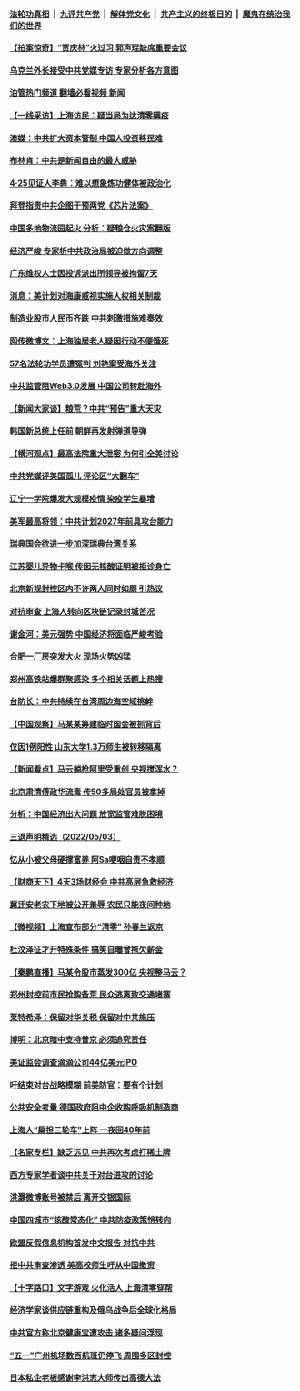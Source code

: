 ####  [法轮功真相](../../../../basic/blob/master/README.md?t=05050431) &nbsp;|&nbsp; [九评共产党](../../../../9ping.md/blob/master/README.md?t=05050431) &nbsp;|&nbsp; [解体党文化](../../../../jtdwh.md/blob/master/README.md?t=05050431)  &nbsp;|&nbsp; [共产主义的终极目的](../../../../gczydzjmd.md/blob/master/README.md?t=05050431) &nbsp;|&nbsp; [魔鬼在统治我们的世界](../../../../mgztzwmdsj.md/blob/master/README.md?t=05050431) 

#### [【拍案惊奇】“贾庆林”火过习 郭声琨缺席重要会议](../pages/nsc413/n13727103.md?t=05050431) 

#### [乌克兰外长接受中共党媒专访 专家分析各方意图](../pages/nsc413/n13727156.md?t=05050431) 

#### [油管热门频道 翻墙必看视频 新闻](http://45.76.130.85:81/youtube.html?05050431)

#### [【一线采访】上海访民：疑当局为达清零瞒疫](../pages/nsc413/n13727136.md?t=05050431) 

#### [澳媒：中共扩大资本管制 中国人投资移民难](../pages/nsc413/n13727233.md?t=05050431) 

#### [布林肯：中共是新闻自由的最大威胁](../pages/nsc413/n13727223.md?t=05050431) 

#### [4‧25见证人李犇：难以想象炼功健体被政治化](../pages/nsc413/n13726951.md?t=05050431) 

#### [拜登指责中共企图干预两党《芯片法案》](../pages/nsc413/n13727200.md?t=05050431) 

#### [中国多地物流园起火 分析：疑粮仓火灾案翻版](../pages/nsc413/n13727171.md?t=05050431) 

#### [经济严峻 专家析中共政治局被迫做方向调整](../pages/nsc413/n13727167.md?t=05050431) 

#### [广东维权人士因投诉派出所领导被拘留7天](../pages/nsc413/n13727127.md?t=05050431) 

#### [消息：美计划对海康威视实施人权相关制裁](../pages/nsc413/n13727090.md?t=05050431) 

#### [制造业股市人民币齐跌 中共刺激措施难奏效](../pages/nsc413/n13727166.md?t=05050431) 

#### [网传微博文：上海独居老人疑因行动不便饿死](../pages/nsc413/n13727106.md?t=05050431) 

#### [57名法轮功学员遭冤判 刘艳案受海外关注](../pages/nsc413/n13726210.md?t=05050431) 

#### [中共监管阻Web3.0发展 中国公司转赴海外](../pages/nsc413/n13727105.md?t=05050431) 

#### [【新闻大家谈】粮荒？中共“预告”重大天灾](../pages/nsc413/n13727097.md?t=05050431) 

#### [韩国新总统上任前 朝鲜再发射弹道导弹](../pages/nsc413/n13726927.md?t=05050431) 

#### [【横河观点】最高法院重大泄密 为何引全美讨论](../pages/nsc413/n13726525.md?t=05050431) 

#### [中共党媒评美国孤儿 评论区“大翻车”](../pages/nsc413/n13726953.md?t=05050431) 

#### [辽宁一学院爆发大规模疫情 染疫学生暴增](../pages/nsc413/n13726722.md?t=05050431) 

#### [美军最高将领：中共计划2027年前具攻台能力](../pages/nsc413/n13726790.md?t=05050431) 

#### [瑞典国会欲进一步加深瑞典台湾关系](../pages/nsc413/n13726860.md?t=05050431) 

#### [江苏婴儿异物卡喉 传因无核酸证明被拒诊身亡](../pages/nsc413/n13726847.md?t=05050431) 

#### [北京新规封控区内不许两人同时如厕 引热议](../pages/nsc413/n13726848.md?t=05050431) 

#### [对抗审查 上海人转向区块链记录封城苦况](../pages/nsc413/n13726776.md?t=05050431) 

#### [谢金河：美元强势 中国经济将面临严峻考验](../pages/nsc413/n13726667.md?t=05050431) 

#### [合肥一厂房突发大火 现场火势凶猛](../pages/nsc413/n13726804.md?t=05050431) 

#### [郑州高铁站爆群聚感染 多个相关话题上热搜](../pages/nsc413/n13726713.md?t=05050431) 

#### [台防长：中共持续在台湾周边海空域挑衅](../pages/nsc413/n13726738.md?t=05050431) 

#### [【中国观察】马某某筹建临时国会被抓背后](../pages/nsc413/n13726618.md?t=05050431) 

#### [仅因1例阳性 山东大学1.3万师生被转移隔离](../pages/nsc413/n13726585.md?t=05050431) 

#### [【新闻看点】马云躺枪阿里受重创 央视搅浑水？](../pages/nsc413/n13726396.md?t=05050431) 


#### [北京肃清傅政华流毒 传50多局处官员被拿掉](../pages/nsc413/n13726593.md?t=05050431) 

#### [分析：中国经济出大问题 放宽监管难脱困境](../pages/nsc413/n13726532.md?t=05050431) 

#### [三退声明精选（2022/05/03）](../pages/nsc413/n13726619.md?t=05050431) 

#### [忆从小被父母硬撑富养 阿Sa哽咽自责不孝顺](../pages/nsc413/n13726528.md?t=05050431) 

#### [【财商天下】4天3场财经会 中共高层急救经济](../pages/nsc413/n13726454.md?t=05050431) 

#### [冀迁安老农下地被公开羞辱 农民只能夜间种地](../pages/nsc413/n13726468.md?t=05050431) 

#### [【微视频】上海宣布部分“清零” 孙春兰返京](../pages/nsc413/n13726317.md?t=05050431) 

#### [杜汶泽征才开特殊条件 搞笑自曝曾拖欠薪金](../pages/nsc413/n13726429.md?t=05050431) 

#### [【秦鹏直播】马某令股市蒸发300亿 央视整马云？](../pages/nsc413/n13726490.md?t=05050431) 

#### [郑州封控前市民抢购备荒 民众逃离致交通堵塞](../pages/nsc413/n13726411.md?t=05050431) 

#### [莱特希泽：保留对华关税 保留对中共施压](../pages/nsc413/n13726477.md?t=05050431) 

#### [博明：北京暗中支持普京 必须追究责任](../pages/nsc413/n13726270.md?t=05050431) 

#### [美证监会调查滴滴公司44亿美元IPO](../pages/nsc413/n13726424.md?t=05050431) 

#### [吁结束对台战略模糊 前美防官：要有个计划](../pages/nsc413/n13726430.md?t=05050431) 

#### [公共安全考量 德国政府阻中企收购呼吸机制造商](../pages/nsc413/n13726437.md?t=05050431) 

#### [上海人“扁担三轮车”上阵 一夜回40年前](../pages/nsc413/n13726372.md?t=05050431) 

#### [【名家专栏】缺乏远见 中共再次考虑打稀土牌](../pages/nsc413/n13726221.md?t=05050431) 

#### [西方专家学者谈中共关于对台进攻的讨论](../pages/nsc413/n13726425.md?t=05050431) 

#### [洪灏微博账号被禁后 离开交银国际](../pages/nsc413/n13726336.md?t=05050431) 

#### [中国四城市“核酸常态化” 中共防疫政策悄转向](../pages/nsc413/n13726393.md?t=05050431) 

#### [欧盟反假信息机构首发中文报告 对抗中共](../pages/nsc413/n13726403.md?t=05050431) 

#### [拒中共审查渗透 美高校师生吁从中国撤资](../pages/nsc413/n13726349.md?t=05050431) 

#### [【十字路口】文字游戏 火化活人 上海清零穿帮](../pages/nsc413/n13726226.md?t=05050431) 

#### [经济学家谈供应链重构及俄乌战争后全球化格局](../pages/nsc413/n13726344.md?t=05050431) 

#### [中共官方称北京健康宝遭攻击 诸多疑问浮现](../pages/nsc413/n13726340.md?t=05050431) 

#### [“五一”广州机场数百航班仍停飞 周围多区封控](../pages/nsc413/n13726321.md?t=05050431) 

#### [日本私企老板感谢李洪志大师传出高德大法](../pages/nsc413/n13726335.md?t=05050431) 

<img src='http://gfw-breaker.win/goodnews/indexes/nsc413.md' width='0px' height='0px'/>
